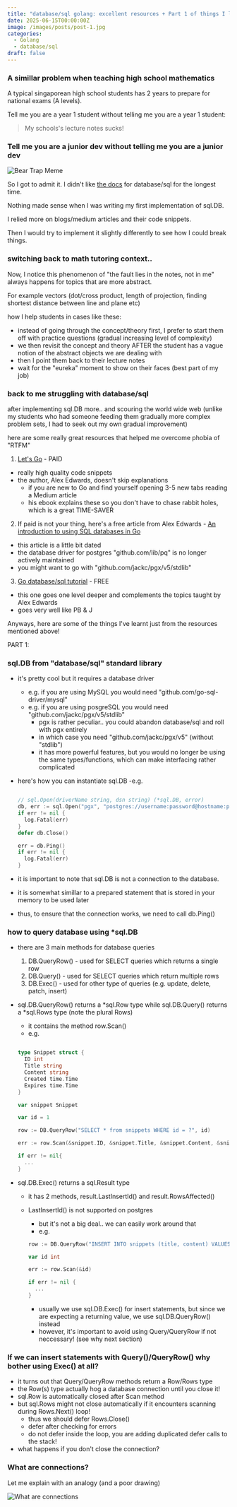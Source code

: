 ```yaml
---
title: "database/sql golang: excellent resources + Part 1 of things I learnt"
date: 2025-06-15T00:00:00Z
image: /images/posts/post-1.jpg
categories:
  - Golang
  - database/sql
draft: false
---
```


### A simillar problem when teaching high school mathematics

A typical singaporean high school students has 2 years to prepare for national exams (A levels).

Tell me you are a year 1 student without telling me you are a year 1 student:

> My schools's lecture notes sucks!

### Tell me you are a junior dev without telling me you are a junior dev

![Bear Trap Meme](./beartrapmeme.jpeg)

So I got to admit it. I didn't like [the docs](https://pkg.go.dev/database/sql) for database/sql for the longest time.

Nothing made sense when I was writing my first implementation of sql.DB.

I relied more on blogs/medium articles and their code snippets.

Then I would try to implement it slightly differently to see how I could break things.

### switching back to math tutoring context..

Now, I notice this phenomenon of "the fault lies in the notes, not in me" always happens for topics that are more abstract.

For example vectors (dot/cross product, length of projection, finding shortest distance between line and plane etc)

how I help students in cases like these:

- instead of going through the concept/theory first, I prefer to start them off with practice questions (gradual increasing level of complexity)
- we then revisit the concept and theory AFTER the student has a vague notion of the abstract objects we are dealing with
- then I point them back to their lecture notes
- wait for the "eureka" moment to show on their faces (best part of my job)

### back to me struggling with database/sql

after implementing sql.DB more.. and scouring the world wide web (unlike my students who had someone feeding them gradually more complex problem sets, I had to seek out my own gradual improvement)

here are some really great resources that helped me overcome phobia of "RTFM"

1. [Let's Go](https://lets-go.alexedwards.net/) - PAID

- really high quality code snippets
- the author, Alex Edwards, doesn't skip explanations
  - if you are new to Go and find yourself opening 3-5 new tabs reading a Medium article
  - his ebook explains these so you don't have to chase rabbit holes, which is a great TIME-SAVER

2. If paid is not your thing, here's a free article from Alex Edwards - [An introduction to using SQL databases in Go](https://www.alexedwards.net/blog/introduction-to-using-sql-databases-in-go)

- this article is a little bit dated
- the database driver for postgres "github.com/lib/pq" is no longer actively maintained
- you might want to go with "github.com/jackc/pgx/v5/stdlib"

3. [Go database/sql tutorial](http://go-database-sql.org/index.html) - FREE

- this one goes one level deeper and complements the topics taught by Alex Edwards
- goes very well like PB & J

Anyways, here are some of the things I've learnt just from the resources mentioned above!

PART 1:

### sql.DB from "database/sql" standard library

- it's pretty cool but it requires a database driver

  - e.g. if you are using MySQL you would need "github.com/go-sql-driver/mysql"
  - e.g. if you are using posgreSQL you would need "github.com/jackc/pgx/v5/stdlib"
    - pgx is rather peculiar.. you could abandon database/sql and roll with pgx entirely
    - in which case you need "github.com/jackc/pgx/v5" (without "stdlib")
    - it has more powerful features, but you would no longer be using the same types/functions, which can make interfacing rather complicated

- here's how you can instantiate sql.DB
  -e.g.

  ```go

  // sql.Open(driverName string, dsn string) (*sql.DB, error)
  db, err := sql.Open("pgx", "postgres://username:password@hostname:port/dbname")
  if err != nil {
    log.Fatal(err)
  }
  defer db.Close()

  err = db.Ping()
  if err != nil {
    log.Fatal(err)
  }

  ```

- it is important to note that sql.DB is not a connection to the database.
- it is somewhat simillar to a prepared statement that is stored in your memory to be used later
- thus, to ensure that the connection works, we need to call db.Ping()

### how to query database using \*sql.DB

- there are 3 main methods for database queries

  1. DB.QueryRow() - used for SELECT queries which returns a single row
  2. DB.Query() - used for SELECT queries which return multiple rows
  3. DB.Exec() - used for other type of queries (e.g. update, delete, patch, insert)

- sql.DB.QueryRow() returns a *sql.Row type while sql.DB.Query() returns a *sql.Rows type (note the plural Rows)

  - it contains the method row.Scan()
  - e.g.

  ```go

  type Snippet struct {
    ID int
    Title string
    Content string
    Created time.Time
    Expires time.Time
  }

  var snippet Snippet

  var id = 1

  row := DB.QueryRow("SELECT * from snippets WHERE id = ?", id)

  err := row.Scan(&snippet.ID, &snippet.Title, &snippet.Content, &snippet.Created, &snippet.Expires)

  if err != nil{
    ...
  }
  ```

- sql.DB.Exec() returns a sql.Result type

  - it has 2 methods, result.LastInsertId() and result.RowsAffected()
  - LastInsertId() is not supported on postgres

    - but it's not a big deal.. we can easily work around that
    - e.g.

    ```go
    row := DB.QueryRow("INSERT INTO snippets (title, content) VALUES ($1, $2) RETURNING id", "title1", "content1")

    var id int

    err := row.Scan(&id)

    if err != nil {
      ...
    }

    ```

    - usually we use sql.DB.Exec() for insert statements, but since we are expecting a returning value, we use sql.DB.QueryRow() instead
    - however, it's important to avoid using Query/QueryRow if not neccessary! (see why next section)

### If we can insert statements with Query()/QueryRow() why bother using Exec() at all?

- it turns out that Query/QueryRow methods return a Row/Rows type
- the Row(s) type actually hog a database connection until you close it!
- sql.Row is automatically closed after Scan method
- but sql.Rows might not close automatically if it encounters scanning during Rows.Next() loop!
  - thus we should defer Rows.Close()
  - defer after checking for errors
  - do not defer inside the loop, you are adding duplicated defer calls to the stack!
- what happens if you don't close the connection?

### What are connections?

Let me explain with an analogy (and a poor drawing)

![What are connections](./what_are_connections.jpeg)
